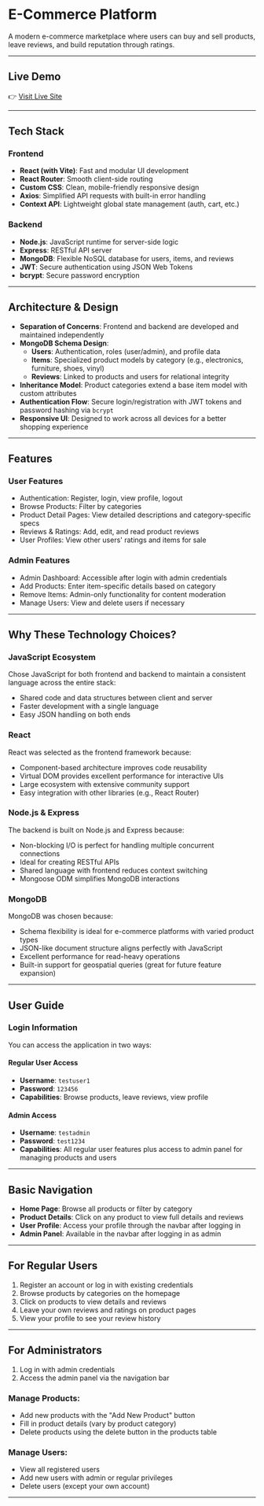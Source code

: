 # E-Commerce Platform

A modern e-commerce marketplace where users can buy and sell products, leave reviews, and build reputation through ratings.

---

## Live Demo

👉 [Visit Live Site](https://e-commerce-okan-saglams-projects.vercel.app/)

---

## Tech Stack

### Frontend
- **React (with Vite)**: Fast and modular UI development
- **React Router**: Smooth client-side routing
- **Custom CSS**: Clean, mobile-friendly responsive design
- **Axios**: Simplified API requests with built-in error handling
- **Context API**: Lightweight global state management (auth, cart, etc.)

### Backend
- **Node.js**: JavaScript runtime for server-side logic
- **Express**: RESTful API server
- **MongoDB**: Flexible NoSQL database for users, items, and reviews
- **JWT**: Secure authentication using JSON Web Tokens
- **bcrypt**: Secure password encryption

---

## Architecture & Design

- **Separation of Concerns**: Frontend and backend are developed and maintained independently  
- **MongoDB Schema Design**:
  - **Users**: Authentication, roles (user/admin), and profile data  
  - **Items**: Specialized product models by category (e.g., electronics, furniture, shoes, vinyl)  
  - **Reviews**: Linked to products and users for relational integrity  
- **Inheritance Model**: Product categories extend a base item model with custom attributes  
- **Authentication Flow**: Secure login/registration with JWT tokens and password hashing via `bcrypt`  
- **Responsive UI**: Designed to work across all devices for a better shopping experience  

---

## Features

### User Features
- Authentication: Register, login, view profile, logout  
- Browse Products: Filter by categories  
- Product Detail Pages: View detailed descriptions and category-specific specs  
- Reviews & Ratings: Add, edit, and read product reviews  
- User Profiles: View other users' ratings and items for sale  

### Admin Features
- Admin Dashboard: Accessible after login with admin credentials  
- Add Products: Enter item-specific details based on category  
- Remove Items: Admin-only functionality for content moderation  
- Manage Users: View and delete users if necessary  

---

## Why These Technology Choices?

### JavaScript Ecosystem
Chose JavaScript for both frontend and backend to maintain a consistent language across the entire stack:

- Shared code and data structures between client and server  
- Faster development with a single language  
- Easy JSON handling on both ends  

### React
React was selected as the frontend framework because:

- Component-based architecture improves code reusability  
- Virtual DOM provides excellent performance for interactive UIs  
- Large ecosystem with extensive community support  
- Easy integration with other libraries (e.g., React Router)  

### Node.js & Express
The backend is built on Node.js and Express because:

- Non-blocking I/O is perfect for handling multiple concurrent connections  
- Ideal for creating RESTful APIs  
- Shared language with frontend reduces context switching  
- Mongoose ODM simplifies MongoDB interactions  

### MongoDB
MongoDB was chosen because:

- Schema flexibility is ideal for e-commerce platforms with varied product types  
- JSON-like document structure aligns perfectly with JavaScript  
- Excellent performance for read-heavy operations  
- Built-in support for geospatial queries (great for future feature expansion)  

---

## User Guide

### Login Information

You can access the application in two ways:

#### Regular User Access
- **Username**: `testuser1`  
- **Password**: `123456`  
- **Capabilities**: Browse products, leave reviews, view profile  

#### Admin Access
- **Username**: `testadmin`  
- **Password**: `test1234`  
- **Capabilities**: All regular user features plus access to admin panel for managing products and users  

---

## Basic Navigation

- **Home Page**: Browse all products or filter by category  
- **Product Details**: Click on any product to view full details and reviews  
- **User Profile**: Access your profile through the navbar after logging in  
- **Admin Panel**: Available in the navbar after logging in as admin  

---

## For Regular Users

1. Register an account or log in with existing credentials  
2. Browse products by categories on the homepage  
3. Click on products to view details and reviews  
4. Leave your own reviews and ratings on product pages  
5. View your profile to see your review history  

---

## For Administrators

1. Log in with admin credentials  
2. Access the admin panel via the navigation bar  

### Manage Products:
- Add new products with the "Add New Product" button  
- Fill in product details (vary by product category)  
- Delete products using the delete button in the products table  

### Manage Users:
- View all registered users  
- Add new users with admin or regular privileges  
- Delete users (except your own account)  

---
